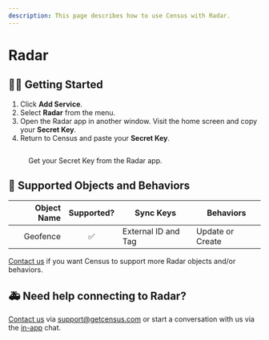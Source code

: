 ```yaml
---
description: This page describes how to use Census with Radar.
---
```


# Radar

## 🏃‍♀️ Getting Started

1. Click **Add Service**.
2. Select **Radar** from the menu.
3. Open the Radar app in another window. Visit the home screen and copy your **Secret Key**.
4. Return to Census and paste your **Secret Key**.

<figure><img src="../.gitbook/assets/radar.png" alt=""><figcaption><p>Get your Secret Key from the Radar app.</p></figcaption></figure>

## 🔀 Supported Objects and Behaviors

| **Object Name** | **Supported?** | **Sync Keys**  | **Behaviors** |
| --------------: | :------------: | ---------------- | ------------- |
| Geofence | ✅ | External ID and Tag | Update or Create |

[Contact us](mailto:support@getcensus.com) if you want Census to support more Radar objects and/or behaviors.

## 🚑 Need help connecting to Radar?

[Contact us](mailto:support@getcensus.com) via support@getcensus.com or start a conversation with us via the [in-app](https://app.getcensus.com) chat.
